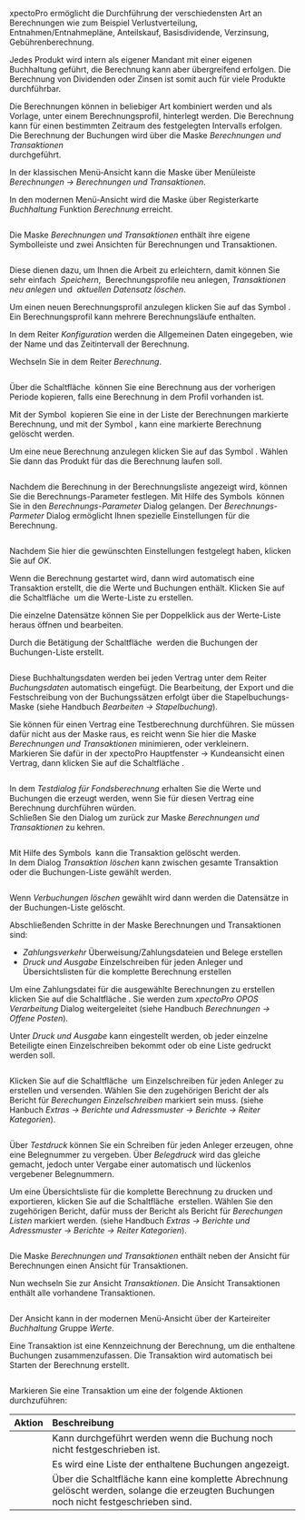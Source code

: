 <!DOCTYPE html>
<html>
<head>
<meta charset="utf-8">
<meta name="viewport" content="width=device-width, initial-scale=1.0">
<title>400_Berechnungen_und_Transaktionen.md</title>
<link rel="stylesheet" href="https://stackedit.io/res-min/themes/base.css" />
<script type="text/javascript" src="https://cdn.mathjax.org/mathjax/latest/MathJax.js?config=TeX-AMS_HTML"></script>
</head>
<body><div class="container"><p>xpectoPro ermöglicht die Durchführung der verschiedensten Art an Berechnungen wie zum Beispiel Verlustverteilung, Entnahmen/Entnahmepläne, Anteilskauf, Basisdividende, Verzinsung, Gebührenberechnung.</p>

<p>Jedes Produkt wird intern als eigener Mandant mit einer eigenen Buchhaltung geführt, die Berechnung kann aber übergreifend erfolgen. Die Berechnung von Dividenden oder Zinsen ist somit auch für viele Produkte  durchführbar.</p>

<p>Die Berechnungen können in beliebiger Art kombiniert werden und als Vorlage, unter einem Berechnungsprofil, hinterlegt werden.  Die Berechnung kann für einen bestimmten Zeitraum des festgelegten Intervalls erfolgen. <br>
Die Berechnung der Buchungen wird über die Maske <em>Berechnungen und Transaktionen</em> <br>
durchgeführt. </p>

<p>In der klassischen Menü-Ansicht kann die Maske über Menüleiste <em>Berechnungen → Berechnungen und Transaktionen</em>.</p>

<p>In den modernen Menü-Ansicht wird die Maske über Registerkarte <em>Buchhaltung</em> Funktion <em>Berechnung</em> erreicht.</p>

<p><img src="http://xpecto.github.io/docs/img/img_1461761434171.png" alt="" title=""></p>

<p>Die Maske <em>Berechnungen und Transaktionen</em> enthält ihre eigene Symbolleiste und zwei Ansichten für Berechnungen und Transaktionen. </p>

<p><img src="http://xpecto.github.io/docs/img/img_1461762972822.png" alt="" title=""></p>

<p>Diese dienen dazu, um Ihnen die Arbeit zu erleichtern, damit können Sie sehr einfach <img src="http://xpecto.github.io/docs/img/img_1461762053607.png" alt="" title="">  <em>Speichern</em>,  <img src="http://xpecto.github.io/docs/img/img_1461762083830.png" alt="" title=""> Berechnungsprofile neu anlegen,  <img src="http://xpecto.github.io/docs/img/img_1461762131361.png" alt="" title=""><em>Transaktionen neu anlegen</em> und  <img src="http://xpecto.github.io/docs/img/img_1461762156205.png" alt="" title=""> <em>aktuellen Datensatz löschen</em>.</p>

<p>Um einen neuen Berechnungsprofil anzulegen  klicken Sie auf das Symbol <img src="http://xpecto.github.io/docs/img/img_1461762083830.png" alt="" title="">. Ein Berechnungsprofil kann mehrere Berechnungsläufe enthalten.</p>

<p>In dem Reiter <em>Konfiguration</em> werden die Allgemeinen Daten eingegeben, wie der Name und das Zeitintervall der Berechnung.</p>

<p>Wechseln Sie in dem Reiter <em>Berechnung</em>. </p>

<p><img src="http://xpecto.github.io/docs/img/img_1461765354697.png" alt="" title=""></p>

<p>Über die Schaltfläche <img src="http://xpecto.github.io/docs/img/img_1441197372050.png" alt="" title=""> können Sie eine Berechnung aus der vorherigen Periode kopieren, falls eine Berechnung in dem Profil vorhanden ist.</p>

<p>Mit der Symbol <img src="http://xpecto.github.io/docs/img/img_1441197398657.png" alt="" title=""> kopieren Sie eine in der Liste  der Berechnungen markierte Berechnung, und mit der Symbol <img src="http://xpecto.github.io/docs/img/img_1461763926549.png" alt="" title="">, kann eine markierte Berechnung gelöscht werden.</p>

<p>Um eine neue Berechnung anzulegen klicken Sie auf das Symbol <img src="http://xpecto.github.io/docs/img/img_1461763883687.png" alt="" title="">. Wählen Sie dann das Produkt für das die Berechnung laufen soll.</p>

<p><img src="http://xpecto.github.io/docs/img/img_1461765614179.png" alt="" title=""></p>

<p>Nachdem die Berechnung in der Berechnungsliste angezeigt wird, können Sie die Berechnungs-Parameter festlegen. Mit Hilfe des Symbols <img src="http://xpecto.github.io/docs/img/img_1461764018473.png" alt="" title=""> können Sie in den <em>Berechnungs-Parameter</em> Dialog gelangen. Der <em>Berechnungs-Parmeter</em> Dialog ermöglicht Ihnen spezielle Einstellungen für die Berechnung. </p>

<p><img src="http://xpecto.github.io/docs/img/img_1461766010739.png" alt="" title=""></p>

<p>Nachdem Sie hier die gewünschten Einstellungen festgelegt haben,  klicken Sie auf <em>OK</em>.</p>

<p>Wenn die Berechnung gestartet wird, dann wird automatisch eine Transaktion erstellt, die die Werte und Buchungen enthält. Klicken Sie auf die Schaltfläche <img src="http://xpecto.github.io/docs/img/img_1441121273470.png" alt="" title=""> um die Werte-Liste zu erstellen. </p>

<p>Die einzelne Datensätze können Sie per Doppelklick aus der Werte-Liste heraus öffnen und bearbeiten. </p>

<p>Durch die Betätigung der Schaltfläche <img src="http://xpecto.github.io/docs/img/img_1441187895311.png" alt="" title=""> werden die Buchungen der Buchungen-Liste erstellt.  </p>

<p><img src="http://xpecto.github.io/docs/img/img_1461767168231.png" alt="" title="">     </p>

<p>Diese Buchhaltungsdaten werden  bei jeden Vertrag unter dem Reiter <em>Buchungsdaten</em> automatisch eingefügt. Die Bearbeitung, der Export und die Festschreibung von der Buchungssätzen erfolgt über die Stapelbuchungs-Maske (siehe Handbuch <em>Bearbeiten → Stapelbuchung</em>).</p>

<p>Sie können für einen Vertrag eine Testberechnung durchführen. Sie müssen dafür nicht aus der Maske raus, es reicht wenn Sie hier die Maske <em>Berechnungen und Transaktionen</em> minimieren, oder verkleinern.  <br>
Markieren Sie dafür in der xpectoPro Hauptfenster → Kundeansicht einen Vertrag, dann klicken Sie auf die Schaltfläche <img src="http://xpecto.github.io/docs/img/img_1441205184520.png" alt="" title="">. </p>

<p><img src="http://xpecto.github.io/docs/img/img_1461767435514.png" alt="" title=""></p>

<p>In dem <em>Testdialog für Fondsberechnung</em> erhalten Sie die Werte und Buchungen die erzeugt werden, wenn Sie für diesen Vertrag eine Berechnung durchführen würden. <br>
Schließen Sie den Dialog um zurück zur Maske <em>Berechnungen und Transaktionen</em> zu kehren.</p>

<p><img src="http://xpecto.github.io/docs/img/img_1461766372556.png" alt="" title=""></p>

<p>Mit Hilfe des Symbols <img src="http://xpecto.github.io/docs/img/img_1461766516907.png" alt="" title=""> kann die Transaktion gelöscht werden. <br>
In dem Dialog <em>Transaktion löschen</em> kann zwischen  gesamte Transaktion oder die Buchungen-Liste gewählt werden.</p>

<p><img src="http://xpecto.github.io/docs/img/img_1461768487431.png" alt="" title=""></p>

<p>Wenn <em>Verbuchungen löschen</em> gewählt wird dann werden die Datensätze in der Buchungen-Liste gelöscht.</p>

<p>Abschließenden Schritte in der Maske Berechnungen und Transaktionen sind:</p>

<ul>
<li><em>Zahlungsverkehr</em> Überweisung/Zahlungsdateien und Belege erstellen</li>
<li><em>Druck und Ausgabe</em> Einzelschreiben für jeden Anleger und Übersichtslisten für die komplette Berechnung erstellen</li>
</ul>

<p>Um eine Zahlungsdatei für die ausgewählte Berechnungen zu erstellen klicken Sie auf die Schaltfläche <img src="http://xpecto.github.io/docs/img/img_1441187959011.png" alt="" title="">. Sie werden zum <em>xpectoPro OPOS Verarbeitung</em> Dialog weitergeleitet (siehe Handbuch <em>Berechnungen → Offene Posten</em>). </p>

<p>Unter <em>Druck und Ausgabe</em> kann eingestellt werden, ob jeder einzelne Beteiligte einen Einzelschreiben bekommt oder ob eine Liste gedruckt werden soll.</p>

<p><img src="http://xpecto.github.io/docs/img/img_1461768771193.png" alt="" title=""></p>

<p>Klicken Sie auf die Schaltfläche <img src="http://xpecto.github.io/docs/img/img_1441187997984.png" alt="" title=""> um Einzelschreiben für jeden Anleger zu erstellen und versenden. Wählen Sie den zugehörigen Bericht der als Bericht für <em>Berechungen Einzelschreiben</em> markiert sein muss. (siehe Hanbuch <em>Extras → Berichte und Adressmuster → Berichte → Reiter Kategorien</em>).</p>

<p><img src="http://xpecto.github.io/docs/img/img_1441360646363.png" alt="" title=""></p>

<p>Über <em>Testdruck</em> können Sie ein Schreiben für jeden Anleger erzeugen, ohne eine Belegnummer zu vergeben.  Über <em>Belegdruck</em> wird das gleiche gemacht, jedoch unter Vergabe einer automatisch und lückenlos vergebener  Belegnummern.</p>

<p>Um eine Übersichtsliste für die komplette Berechnung zu drucken und exportieren, klicken Sie auf die Schaltfläche <img src="http://xpecto.github.io/docs/img/img_1441188040541.png" alt="" title=""> erstellen. Wählen Sie den zugehörigen Bericht, dafür muss der Bericht als Bericht für <em>Berechungen Listen</em> markiert werden. (siehe Handbuch <em>Extras → Berichte und Adressmuster → Berichte → Reiter Kategorien</em>).</p>

<p><img src="http://xpecto.github.io/docs/img/img_1441360701050.png" alt="" title=""></p>

<p>Die Maske <em>Berechnungen und Transaktionen</em> enthält neben der Ansicht für Berechnungen einen Ansicht für  Transaktionen.</p>

<p>Nun wechseln Sie zur Ansicht <em>Transaktionen</em>. Die Ansicht Transaktionen enthält alle vorhandene Transaktionen. </p>

<p><img src="http://xpecto.github.io/docs/img/img_1461769210183.png" alt="" title=""></p>

<p>Der Ansicht kann in der modernen Menü-Ansicht über der Karteireiter <em>Buchhaltung</em> Gruppe <em>Werte</em>. <br>
<img src="http://xpecto.github.io/docs/img/img_1461761495681.png" alt="" title=""></p>

<p>Eine Transaktion ist eine Kennzeichnung der Berechnung, um die enthaltene Buchungen zusammenzufassen. Die Transaktion wird automatisch bei Starten der Berechnung erstellt.</p>

<p><img src="http://xpecto.github.io/docs/img/img_1441364859005.png" alt="" title=""></p>

<p>Markieren Sie eine Transaktion um eine der folgende Aktionen durchzuführen:</p>

<table>
<thead>
<tr>
  <th>Aktion</th>
  <th align="left">Beschreibung</th>
</tr>
</thead>
<tbody><tr>
  <td><img src="http://xpecto.github.io/docs/img/img_1441366232699.png" alt="" title=""></td>
  <td align="left">Kann durchgeführt werden wenn die Buchung noch nicht festgeschrieben ist.</td>
</tr>
<tr>
  <td><img src="http://xpecto.github.io/docs/img/img_1441366314917.png" alt="" title=""></td>
  <td align="left">Es wird eine Liste der enthaltene Buchungen angezeigt.</td>
</tr>
<tr>
  <td><img src="http://xpecto.github.io/docs/img/img_1441366201137.png" alt="" title=""></td>
  <td align="left">Über die Schaltfläche kann eine komplette Abrechnung gelöscht werden, solange die erzeugten Buchungen noch nicht festgeschrieben sind.</td>
</tr>
</tbody></table></div></body>
</html>